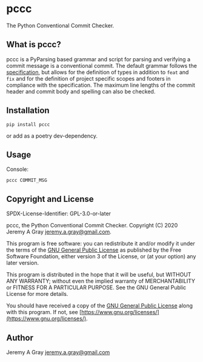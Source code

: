 # pccc

The Python Conventional Commit Checker.

## What is pccc?

pccc is a PyParsing based grammar and script for parsing and verifying
a commit message is a conventional commit.  The default grammar
follows the
[specification](https://www.conventionalcommits.org/en/v1.0.0/#specification),
but allows for the definition of types in addition to `feat` and `fix`
and for the definition of project specific scopes and footers in
compliance with the specification.  The maximum line lengths of the
commit header and commit body and spelling can also be checked.

## Installation

```
pip install pccc
```
or add as a poetry dev-dependency.

## Usage

Console:

```
pccc COMMIT_MSG
```

## Copyright and License

SPDX-License-Identifier: GPL-3.0-or-later

pccc, the Python Conventional Commit Checker.
Copyright (C) 2020 Jeremy A Gray <jeremy.a.gray@gmail.com>.

This program is free software: you can redistribute it and/or modify
it under the terms of the [GNU General Public License](LICENSE) as
published by the Free Software Foundation, either version 3 of the
License, or (at your option) any later version.

This program is distributed in the hope that it will be useful, but
WITHOUT ANY WARRANTY; without even the implied warranty of
MERCHANTABILITY or FITNESS FOR A PARTICULAR PURPOSE.  See the GNU
General Public License for more details.

You should have received a copy of the [GNU General Public
License](LICENSE) along with this program.  If not, see
[https://www.gnu.org/licenses/](https://www.gnu.org/licenses/).

## Author

Jeremy A Gray <jeremy.a.gray@gmail.com>
